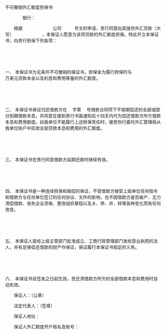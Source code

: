 



不可撤销外汇额度担保书



 

　　　　银行：

　　根据　　　　　　　公司　　　号文的申请，贵行同意向其提供外汇贷款（大写）　　　　　　　，本保证人愿意为该项贷款的外汇额度担保。特此开立本保证书，向贵行担保下列各项：

　　

　　

一、
本保证书为无条件不可撤销的保证书，担保金为履行担保时与　　　　　　　万美元贷款本金以及利息和费用等量的外汇额度。

　　

　　

二、
本保证书保证归还借款方在　 字第　 号借款合同项下不按期偿还的全部或部分到期借款本息，并同意在接到贵行书面通知后十四天内代为偿还借款方所欠借款本息和费用额度。如我单位不能履行上述担保责任时，接受你行委托外汇管理局从我单位账户中扣收全部贷款本息和费用的外汇额度。

　　

　　

三、
本保证书在贵行同意借款方延期还款时继续有效。

　　

　　

四、
本保证书是一种连续担保和赔偿的保证，不受借款方接受上级单位任何指令和借款方与任何单位签订的任何协议、文件的影响，也不因借款方是否破产、无力清偿借款、丧失企业资格、更改组织章程以及关、停、并、转等各种变化而有任何改变。

　　

　　

五、
本保证人是经上级主管部门批准成立、工商行政管理部门发给营业执照的法人，并有足够偿还借款的财产作保证，保证履行本保证书规定的义务。

　　

　　

六、
本保证书自签发之日起生效，至还清借款方所欠的全部借款本息和费用时自动失效。　　

　　保证人：（公章）　　　　　　　　

　　法定代表人：（签章）　　

　　保证人地址：　　　　　　　

　　保证人外汇额度开户局名及账号：

　　